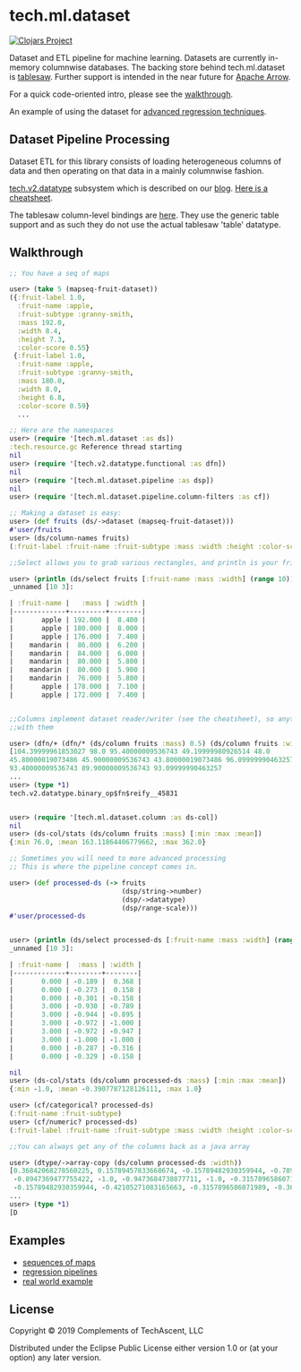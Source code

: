 # tech.ml.dataset


[![Clojars Project](https://img.shields.io/clojars/v/techascent/tech.ml.dataset.svg)](https://clojars.org/techascent/tech.ml.dataset)


Dataset and ETL pipeline for machine learning.  Datasets are currently in-memory
columnwise databases.  The backing store behind tech.ml.dataset is
[tablesaw](https://github.com/jtablesaw/tablesaw).  Further support is intended in the
near future for [Apache Arrow](https://github.com/apache/arrow).


For a quick code-oriented intro, please see the [walkthrough](docs/walkthrough.md).


An example of using the dataset for [advanced regression techniques](https://github.com/cnuernber/ames-house-prices/blob/master/ames-housing-prices-clojure.md).


## Dataset Pipeline Processing

Dataset ETL for this library consists of loading heterogeneous columns of data and then
operating on that data in a mainly columnwise fashion.


[tech.v2.datatype](https://github.com/techascent/tech.datatype) subsystem which is
described on our [blog](http://techascent.com/blog/datatype-library.html).
[Here is a cheatsheet](https://github.com/techascent/tech.datatype/blob/master/docs/cheatsheet.md).

The tablesaw column-level bindings are [here](src/tech/libs/tablesaw.clj).  They use the
generic table support and as such they do not use the actual tablesaw 'table' datatype.

## Walkthrough

```clojure
;; You have a seq of maps

user> (take 5 (mapseq-fruit-dataset))
({:fruit-label 1.0,
  :fruit-name :apple,
  :fruit-subtype :granny-smith,
  :mass 192.0,
  :width 8.4,
  :height 7.3,
  :color-score 0.55}
 {:fruit-label 1.0,
  :fruit-name :apple,
  :fruit-subtype :granny-smith,
  :mass 180.0,
  :width 8.0,
  :height 6.8,
  :color-score 0.59}
  ...

;; Here are the namespaces
user> (require '[tech.ml.dataset :as ds])
:tech.resource.gc Reference thread starting
nil
user> (require '[tech.v2.datatype.functional :as dfn])
nil
user> (require '[tech.ml.dataset.pipeline :as dsp])
nil
user> (require '[tech.ml.dataset.pipeline.column-filters :as cf])

;; Making a dataset is easy:
user> (def fruits (ds/->dataset (mapseq-fruit-dataset)))
#'user/fruits
user> (ds/column-names fruits)
(:fruit-label :fruit-name :fruit-subtype :mass :width :height :color-score)

;;Select allows you to grab various rectangles, and println is your friend

user> (println (ds/select fruits [:fruit-name :mass :width] (range 10)))
_unnamed [10 3]:

| :fruit-name |   :mass | :width |
|-------------+---------+--------|
|       apple | 192.000 |  8.400 |
|       apple | 180.000 |  8.000 |
|       apple | 176.000 |  7.400 |
|    mandarin |  86.000 |  6.200 |
|    mandarin |  84.000 |  6.000 |
|    mandarin |  80.000 |  5.800 |
|    mandarin |  80.000 |  5.900 |
|    mandarin |  76.000 |  5.800 |
|       apple | 178.000 |  7.100 |
|       apple | 172.000 |  7.400 |


;;Columns implement dataset reader/writer (see the cheatsheet), so anything goes
;;with them

user> (dfn/+ (dfn/* (ds/column fruits :mass) 0.5) (ds/column fruits :width))
[104.39999961853027 98.0 95.40000009536743 49.19999980926514 48.0
45.80000019073486 45.90000009536743 43.80000019073486 96.09999990463257
93.40000009536743 89.90000009536743 93.09999990463257
...
user> (type *1)
tech.v2.datatype.binary_op$fn$reify__45831


user> (require '[tech.ml.dataset.column :as ds-col])
nil
user> (ds-col/stats (ds/column fruits :mass) [:min :max :mean])
{:min 76.0, :mean 163.11864406779662, :max 362.0}

;; Sometimes you will need to more advanced processing
;; This is where the pipeline concept comes in.

user> (def processed-ds (-> fruits
                            (dsp/string->number)
                            (dsp/->datatype)
                            (dsp/range-scale)))
#'user/processed-ds


user> (println (ds/select processed-ds [:fruit-name :mass :width] (range 10)))
_unnamed [10 3]:

| :fruit-name |  :mass | :width |
|-------------+--------+--------|
|       0.000 | -0.189 |  0.368 |
|       0.000 | -0.273 |  0.158 |
|       0.000 | -0.301 | -0.158 |
|       3.000 | -0.930 | -0.789 |
|       3.000 | -0.944 | -0.895 |
|       3.000 | -0.972 | -1.000 |
|       3.000 | -0.972 | -0.947 |
|       3.000 | -1.000 | -1.000 |
|       0.000 | -0.287 | -0.316 |
|       0.000 | -0.329 | -0.158 |

nil
user> (ds-col/stats (ds/column processed-ds :mass) [:min :max :mean])
{:min -1.0, :mean -0.3907787128126111, :max 1.0}

user> (cf/categorical? processed-ds)
(:fruit-name :fruit-subtype)
user> (cf/numeric? processed-ds)
(:fruit-label :fruit-name :fruit-subtype :mass :width :height :color-score)

;;You can always get any of the columns back as a java array

user> (dtype/->array-copy (ds/column processed-ds :width))
[0.36842068278560225, 0.15789457833668674, -0.15789482930359944, -0.7894738955510845,
 -0.8947369477755422, -1.0, -0.9473684738877711, -1.0, -0.3157896586071989,
 -0.15789482930359944, -0.42105271083165663, -0.3157896586071989, -0.36842118471942775,
...
user> (type *1)
[D
```

## Examples

* [sequences of maps](test/tech/ml/dataset/mapseq_test.clj)
* [regression pipelines](test/tech/ml/dataset/ames_test.clj)
* [real world example](https://github.com/cnuernber/ames-house-prices/blob/d60b18cb13f7d125dba787f23f0a81cac90c8861/src/clj_ml_wkg/ames_house_prices.clj)


## License

Copyright © 2019 Complements of TechAscent, LLC

Distributed under the Eclipse Public License either version 1.0 or (at
your option) any later version.
